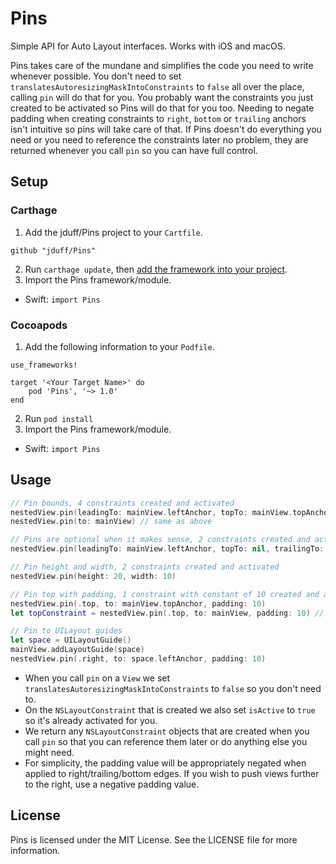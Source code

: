 # Pins
Simple API for Auto Layout interfaces. Works with iOS and macOS.

Pins takes care of the mundane and simplifies the code you need to write whenever possible. You don't need to set `translatesAutoresizingMaskIntoConstraints` to `false` all over the place, calling `pin` will do that for you. You probably want the constraints you just created to be activated so Pins will do that for you too. Needing to negate padding when creating constraints to `right`, `bottom` or `trailing` anchors isn't intuitive so pins will take care of that. If Pins doesn't do everything you need or you need to reference the constraints later no problem, they are returned whenever you call `pin` so you can have full control.

## Setup

### Carthage
1. Add the jduff/Pins project to your `Cartfile`.
```
github "jduff/Pins"
```
2. Run `carthage update`, then [add the framework into your project](https://github.com/Carthage/Carthage#adding-frameworks-to-an-application).
3. Import the Pins framework/module.
- Swift: `import Pins`

### Cocoapods
1. Add the following information to your `Podfile`.
```
use_frameworks!

target '<Your Target Name>' do
    pod 'Pins', '~> 1.0'
end
```
2. Run `pod install`
3. Import the Pins framework/module.
- Swift: `import Pins`

## Usage

``` swift
// Pin bounds, 4 constraints created and activated
nestedView.pin(leadingTo: mainView.leftAnchor, topTo: mainView.topAnchor, trailingTo: mainView.rightAnchor, bottomTo: mainView.bottomAnchor)
nestedView.pin(to: mainView) // same as above

// Pins are optional when it makes sense, 2 constraints created and activated
nestedView.pin(leadingTo: mainView.leftAnchor, topTo: nil, trailingTo: mainView.rightAnchor, bottomTo: nil)

// Pin height and width, 2 constraints created and activated
nestedView.pin(height: 20, width: 10)

// Pin top with padding, 1 constraint with constant of 10 created and activated
nestedView.pin(.top, to: mainView.topAnchor, padding: 10)
let topConstraint = nestedView.pin(.top, to: mainView, padding: 10) // same as above

// Pin to UILayout guides
let space = UILayoutGuide()
mainView.addLayoutGuide(space)
nestedView.pin(.right, to: space.leftAnchor, padding: 10)
```

- When you call `pin` on a `View` we set `translatesAutoresizingMaskIntoConstraints` to `false` so you don't need to.
- On the `NSLayoutConstraint` that is created we also set `isActive` to `true` so it's already activated for you.
- We return any `NSLayoutConstraint` objects that are created when you call `pin` so that you can reference them later or do anything else you might need.
- For simplicity, the padding value will be appropriately negated when applied to right/trailing/bottom edges. If you wish to push views further to the right, use a negative padding value.

## License

Pins is licensed under the MIT License. See the LICENSE file for more information.
